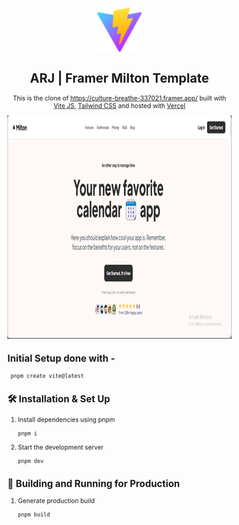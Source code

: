 <div align="center">
  <img alt="Logo" src="./public/vite.svg" width="100" />
</div>
<h1 align="center">
  ARJ | Framer Milton Template
</h1>
<p align="center">
  This is the clone of <a href="https://culture-breathe-337021.framer.app/" target="_blank">https://culture-breathe-337021.framer.app/</a> built with <a href="https://vitejs.dev/" target="_blank">Vite JS</a>, <a href="https://tailwindcss.com/">Tailwind CSS</a> and hosted with <a href="https://vercel.com/" target="_blank">Vercel</a>
</p>
</div>
<p align="center">
  <a href="https://milton-framer-template.vercel.app/" target="_blank">
    <img alt="Logo" src="./src/assets/websiteImage.png" width="900" height="500" />
  </a>
</p>

## Initial Setup done with -

```sh
 pnpm create vite@latest
```

## 🛠 Installation & Set Up

1. Install dependencies using pnpm

   ```sh
   pnpm i
   ```

2. Start the development server

   ```sh
   pnpm dev
   ```

## 🚀 Building and Running for Production

1. Generate production build

   ```sh
   pnpm build
   ```
